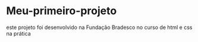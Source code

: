 # Meu-primeiro-projeto
este projeto foi desenvolvido na Fundação Bradesco no curso de html e css na prática

